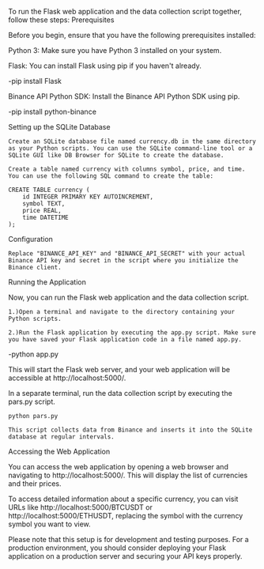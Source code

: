 To run the Flask web application and the data collection script together, follow these steps:
Prerequisites

Before you begin, ensure that you have the following prerequisites installed:

Python 3: Make sure you have Python 3 installed on your system.

Flask: You can install Flask using pip if you haven't already.

-pip install Flask

Binance API Python SDK: Install the Binance API Python SDK using pip.

-pip install python-binance

Setting up the SQLite Database

    Create an SQLite database file named currency.db in the same directory as your Python scripts. You can use the SQLite command-line tool or a SQLite GUI like DB Browser for SQLite to create the database.

    Create a table named currency with columns symbol, price, and time. You can use the following SQL command to create the table:

    CREATE TABLE currency (
        id INTEGER PRIMARY KEY AUTOINCREMENT,
        symbol TEXT,
        price REAL,
        time DATETIME
    );

Configuration

    Replace "BINANCE_API_KEY" and "BINANCE_API_SECRET" with your actual Binance API key and secret in the script where you initialize the Binance client.

Running the Application

Now, you can run the Flask web application and the data collection script.

    1.)Open a terminal and navigate to the directory containing your Python scripts.

    2.)Run the Flask application by executing the app.py script. Make sure you have saved your Flask application code in a file named app.py.

-python app.py

This will start the Flask web server, and your web application will be accessible at http://localhost:5000/.

In a separate terminal, run the data collection script by executing the pars.py script.

    python pars.py

    This script collects data from Binance and inserts it into the SQLite database at regular intervals.

Accessing the Web Application

You can access the web application by opening a web browser and navigating to http://localhost:5000/. This will display the list of currencies and their prices.

To access detailed information about a specific currency, you can visit URLs like http://localhost:5000/BTCUSDT or http://localhost:5000/ETHUSDT, replacing the symbol with the currency symbol you want to view.

Please note that this setup is for development and testing purposes. For a production environment, you should consider deploying your Flask application on a production server and securing your API keys properly.
